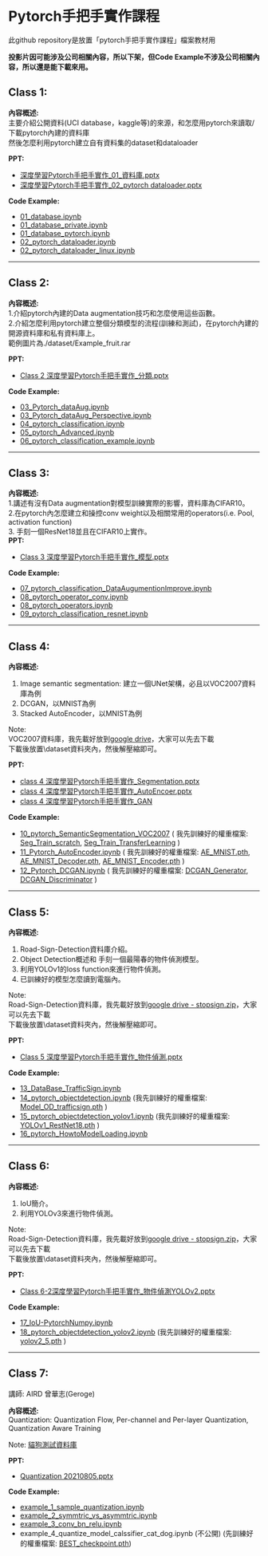 # Pytorch手把手實作課程

此github repository是放置「pytorch手把手實作課程」檔案教材用<br>

**投影片因可能涉及公司相關內容，所以下架，但Code Example不涉及公司相關內容，所以還是能下載來用。**

## Class 1:<br>
**內容概述:** <br>
主要介紹公開資料(UCI database，kaggle等)的來源，和怎麼用pytorch來讀取/下載pytorch內建的資料庫<br>
然後怎麼利用pytorch建立自有資料集的dataset和dataloader<br>

**PPT:<br>**
- [深度學習Pytorch手把手實作_01_資料庫.pptx](https://github.com/TommyHuang821/Pytorch_DL_Implement/blob/main/%E6%B7%B1%E5%BA%A6%E5%AD%B8%E7%BF%92Pytorch%E6%89%8B%E6%8A%8A%E6%89%8B%E5%AF%A6%E4%BD%9C_01_%E8%B3%87%E6%96%99%E5%BA%AB.pptxb) <br>
- [深度學習Pytorch手把手實作_02_pytorch dataloader.pptx](https://github.com/TommyHuang821/Pytorch_DL_Implement/blob/main/%E6%B7%B1%E5%BA%A6%E5%AD%B8%E7%BF%92Pytorch%E6%89%8B%E6%8A%8A%E6%89%8B%E5%AF%A6%E4%BD%9C_02_pytorch%20dataloader.pptx)<br>

**Code Example:<br>**

- [01_database.ipynb](https://github.com/TommyHuang821/Pytorch_DL_Implement/blob/main/01_database.ipynb) <br>
- [01_database_private.ipynb](https://github.com/TommyHuang821/Pytorch_DL_Implement/blob/main/01_database_private.ipynb) <br>
- [01_database_pytorch.ipynb](https://github.com/TommyHuang821/Pytorch_DL_Implement/blob/main/01_database_pytorch.ipynb) <br>
- [02_pytorch_dataloader.ipynb](https://github.com/TommyHuang821/Pytorch_DL_Implement/blob/main/02_pytorch_dataloader.ipynb) <br>
- [02_pytorch_dataloader_linux.ipynb](https://github.com/TommyHuang821/Pytorch_DL_Implement/blob/main/02_pytorch_dataloader_linux.ipynb)<br>

------------------------------
## Class 2: <br>
**內容概述:** <br>
1.介紹pytorch內建的Data augmentation技巧和怎麼使用這些函數。<br>
2.介紹怎麼利用pytorch建立整個分類模型的流程(訓練和測試)，在pytorch內建的開源資料庫和私有資料庫上。<br>
範例圖片為./dataset/Example_fruit.rar<br>

**PPT:<br>**
- [Class 2 深度學習Pytorch手把手實作_分類.pptx](https://github.com/TommyHuang821/Pytorch_DL_Implement/blob/main/Class%202%20%E6%B7%B1%E5%BA%A6%E5%AD%B8%E7%BF%92Pytorch%E6%89%8B%E6%8A%8A%E6%89%8B%E5%AF%A6%E4%BD%9C_%E5%88%86%E9%A1%9E.pptx)<br>

**Code Example:<br>**

- [03_Pytorch_dataAug.ipynb](https://github.com/TommyHuang821/Pytorch_DL_Implement/blob/main/03_Pytorch_dataAug.ipynb)<br>
- [03_Pytorch_dataAug_Perspective.ipynb](https://github.com/TommyHuang821/Pytorch_DL_Implement/blob/main/03_Pytorch_dataAug_Perspective.ipynb)<br>
- [04_pytorch_classification.ipynb](https://github.com/TommyHuang821/Pytorch_DL_Implement/blob/main/04_pytorch_classification.ipynb)<br>
- [05_pytorch_Advanced.ipynb](https://github.com/TommyHuang821/Pytorch_DL_Implement/blob/main/05_pytorch_Advanced.ipynb)<br>
- [06_pytorch_classification_example.ipynb](https://github.com/TommyHuang821/Pytorch_DL_Implement/blob/main/06_pytorch_classification_example.ipynb)<br>

----------------------------
## Class 3: <br>
**內容概述:** <br>
1.講述有沒有Data augmentation對模型訓練實際的影響，資料庫為CIFAR10。<br>
2.在pytorch內怎麼建立和操控conv weight以及相關常用的operators(i.e. Pool, activation function)<br>
3. 手刻一個ResNet18並且在CIFAR10上實作。<br>
**PPT:<br>**

- [Class 3 深度學習Pytorch手把手實作_模型.pptx](https://github.com/TommyHuang821/Pytorch_DL_Implement/blob/main/Class%203%20%E6%B7%B1%E5%BA%A6%E5%AD%B8%E7%BF%92Pytorch%E6%89%8B%E6%8A%8A%E6%89%8B%E5%AF%A6%E4%BD%9C_%E6%A8%A1%E5%9E%8B.pptx)<br>

**Code Example:<br>**

- [07_pytorch_classification_DataAugumentionImprove.ipynb](https://github.com/TommyHuang821/Pytorch_DL_Implement/blob/main/07_pytorch_classification_DataAugumentionImprove.ipynb)<br>
- [08_pytorch_operator_conv.ipynb](https://github.com/TommyHuang821/Pytorch_DL_Implement/blob/main/08_pytorch_operator_conv.ipynb)<br>
- [08_pytorch_operators.ipynb](https://github.com/TommyHuang821/Pytorch_DL_Implement/blob/main/08_pytorch_operators.ipynb)<br>
- [09_pytorch_classification_resnet.ipynb](https://github.com/TommyHuang821/Pytorch_DL_Implement/blob/main/09_pytorch_classification_resnet.ipynb)<br>

---------------------------
## Class 4: <br>
**內容概述:** <br>
1. Image semantic segmentation: 建立一個UNet架構，必且以VOC2007資料庫為例<br>
2. DCGAN，以MNIST為例
3. Stacked AutoEncoder，以MNIST為例

Note: <br>
VOC2007資料庫，我先載好放到[google drive](https://drive.google.com/drive/folders/1qzTvjnF9YziEhFMJqpEvWWAz9FBn_Hf0?usp=sharing)，大家可以先去下載<br>
下載後放置\dataset資料夾內，然後解壓縮即可。

**PPT:<br>**

- [class 4 深度學習Pytorch手把手實作_Segmentation.pptx](https://github.com/TommyHuang821/Pytorch_DL_Implement/blob/main/class%204%20%E6%B7%B1%E5%BA%A6%E5%AD%B8%E7%BF%92Pytorch%E6%89%8B%E6%8A%8A%E6%89%8B%E5%AF%A6%E4%BD%9C_Segmentation.pptx)<br>
- [class 4 深度學習Pytorch手把手實作_AutoEncoer.pptx](https://github.com/TommyHuang821/Pytorch_DL_Implement/blob/main/class%204%20%E6%B7%B1%E5%BA%A6%E5%AD%B8%E7%BF%92Pytorch%E6%89%8B%E6%8A%8A%E6%89%8B%E5%AF%A6%E4%BD%9C_AutoEncoer.pptx)<br>
- [class 4 深度學習Pytorch手把手實作_GAN](https://github.com/TommyHuang821/Pytorch_DL_Implement/blob/main/class%204%20%E6%B7%B1%E5%BA%A6%E5%AD%B8%E7%BF%92Pytorch%E6%89%8B%E6%8A%8A%E6%89%8B%E5%AF%A6%E4%BD%9C_GAN.pptx)<br>

**Code Example:<br>**

- [10_pytorch_SemanticSegmentation_VOC2007](https://github.com/TommyHuang821/Pytorch_DL_Implement/blob/main/10_pytorch_SemanticSegmentation_VOC2007.ipynb)
( 我先訓練好的權重檔案: 
[Seg_Train_scratch](https://github.com/TommyHuang821/Pytorch_DL_Implement/blob/main/model_seg_scratch.pt),
[Seg_Train_TransferLearning](https://drive.google.com/file/d/10H3jnoJql3D0pbqanQn9UHJEwNcpFtjT/view?usp=sharing)
)<br>
- [11_Pytorch_AutoEncoder.ipynb](https://github.com/TommyHuang821/Pytorch_DL_Implement/blob/main/11_Pytorch_AutoEncoder.ipynb) 
( 我先訓練好的權重檔案: 
[AE_MNIST.pth](https://github.com/TommyHuang821/Pytorch_DL_Implement/blob/main/mode_AutoEncoder_MNIST.pth), 
[AE_MNIST_Decoder.pth](https://github.com/TommyHuang821/Pytorch_DL_Implement/blob/main/mode_AutoEncoder_MNIST_Decoder.pth), 
[AE_MNIST_Encoder.pth](https://github.com/TommyHuang821/Pytorch_DL_Implement/blob/main/mode_AutoEncoder_MNIST_Encoder.pth)
)<br>
- [12_Pytorch_DCGAN.ipynb](https://github.com/TommyHuang821/Pytorch_DL_Implement/blob/main/12_Pytorch_DCGAN.ipynb)
( 我先訓練好的權重檔案: 
[DCGAN_Generator](https://github.com/TommyHuang821/Pytorch_DL_Implement/blob/main/DCGAN_Generator.pth),
[DCGAN_Discriminator](https://github.com/TommyHuang821/Pytorch_DL_Implement/blob/main/DCGAN_Discriminator.pth)
)<br>


---------------------------
## Class 5: <br>
**內容概述:** <br>
1. Road-Sign-Detection資料庫介紹。<br>
2. Object Detection概述和 手刻一個最陽春的物件偵測模型。<br>
3. 利用YOLOv1的loss function來進行物件偵測。<br>
4. 已訓練好的模型怎麼讀到電腦內。<br>
 
Note: <br>
Road-Sign-Detection資料庫，我先載好放到[google drive - stopsign.zip](https://drive.google.com/file/d/14J8yAijguBeKIZ1cvs9qR3fsDdrZTVui/view?usp=sharing)，大家可以先去下載<br>
下載後放置\dataset資料夾內，然後解壓縮即可。

**PPT:<br>**
- [Class 5 深度學習Pytorch手把手實作_物件偵測.pptx](https://github.com/TommyHuang821/Pytorch_DL_Implement/blob/main/Class%205%20%E6%B7%B1%E5%BA%A6%E5%AD%B8%E7%BF%92Pytorch%E6%89%8B%E6%8A%8A%E6%89%8B%E5%AF%A6%E4%BD%9C_%E7%89%A9%E4%BB%B6%E5%81%B5%E6%B8%AC.pptx)<br>

**Code Example:<br>**

- [13_DataBase_TrafficSign.ipynb](https://github.com/TommyHuang821/Pytorch_DL_Implement/blob/main/13_DataBase_TrafficSign.ipynb)<br>
- [14_pytorch_objectdetection.ipynb](https://github.com/TommyHuang821/Pytorch_DL_Implement/blob/main/14_pytorch_objectdetection.ipynb)
(我先訓練好的權重檔案: 
[Model_OD_trafficsign.pth](https://drive.google.com/file/d/1I0f3BSFMwUymEvf2e6jF8IXVGns5ou6-/view?usp=sharing)
)<br>
- [15_pytorch_objectdetection_yolov1.ipynb](https://github.com/TommyHuang821/Pytorch_DL_Implement/blob/main/15_pytorch_objectdetection_yolov1.ipynb)
(我先訓練好的權重檔案: 
[YOLOv1_RestNet18.pth](https://drive.google.com/file/d/1vuQrQukLD3P8aKTqeFVs8fWaqfbZCRwW/view?usp=sharing)
)<br>
- [16_pytorch_HowtoModelLoading.ipynb](https://github.com/TommyHuang821/Pytorch_DL_Implement/blob/main/16_pytorch_HowtoModelLoading.ipynb)


---------------------------
## Class 6:  <br>
**內容概述:** <br>
1. IoU簡介。<br>
2. 利用YOLOv3來進行物件偵測。<br>
 
Note: <br>
Road-Sign-Detection資料庫，我先載好放到[google drive - stopsign.zip](https://drive.google.com/file/d/14J8yAijguBeKIZ1cvs9qR3fsDdrZTVui/view?usp=sharing)，大家可以先去下載<br>
下載後放置\dataset資料夾內，然後解壓縮即可。

**PPT:<br>**
- [Class 6-2深度學習Pytorch手把手實作_物件偵測YOLOv2.pptx](https://github.com/TommyHuang821/Pytorch_DL_Implement/blob/main/Class%206%20-2%E6%B7%B1%E5%BA%A6%E5%AD%B8%E7%BF%92Pytorch%E6%89%8B%E6%8A%8A%E6%89%8B%E5%AF%A6%E4%BD%9C_%E7%89%A9%E4%BB%B6%E5%81%B5%E6%B8%ACYOLOv2.pptx)<br>

**Code Example:<br>**
- [17_IoU-PytorchNumpy.ipynb](https://github.com/TommyHuang821/Pytorch_DL_Implement/blob/main/17_IoU-PytorchNumpy.ipynb)
- [18_pytorch_objectdetection_yolov2.ipynb](https://github.com/TommyHuang821/Pytorch_DL_Implement/blob/main/18_pytorch_objectdetection_yolov2.ipynb)
(我先訓練好的權重檔案: 
[yolov2_5.pth](https://drive.google.com/file/d/17GJ4VbWMtUlKYmX_KCyHHmrmSR6Cbu2z/view?usp=sharing)
)<br>


---------------------------
## Class 7: <br>
講師: AIRD 曾華志(Geroge)<br>

**內容概述:** <br>
Quantization: Quantization Flow, Per-channel and Per-layer Quantization, Quantization Aware Training <br>

Note: [貓狗測試資料庫](https://github.com/TommyHuang821/Pytorch_DL_Implement/blob/main/Geroge/cat_dog.rar)<br>

**PPT:<br>**
- [Quantization 20210805.pptx](https://github.com/TommyHuang821/Pytorch_DL_Implement/blob/main/Geroge/Quantization%2020210805.pptx)<br>

**Code Example:<br>**
- [example_1_sample_quantization.ipynb](https://github.com/TommyHuang821/Pytorch_DL_Implement/blob/main/Geroge/example_1_sample_quantization.ipynb)
- [example_2_symmtric_vs_asymmtric.ipynb](https://github.com/TommyHuang821/Pytorch_DL_Implement/blob/main/Geroge/example_2_symmtric_vs_asymmtric.ipynb)
- [example_3_conv_bn_relu.ipynb](https://github.com/TommyHuang821/Pytorch_DL_Implement/blob/main/Geroge/example_3_conv_bn_relu.ipynb)
- example_4_quantize_model_calssifier_cat_dog.ipynb (不公開)
(先訓練好的權重檔案: [BEST_checkpoint.pth](https://github.com/TommyHuang821/Pytorch_DL_Implement/blob/main/Geroge/BEST_checkpoint.pth.tar))<br> 


